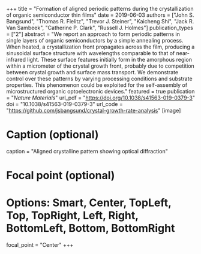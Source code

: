 +++
title = "Formation of aligned periodic patterns during the crystallization of organic semiconductor thin films"
date = 2019-06-03
authors = ["John S. Bangsund", "Thomas R. Fielitz", "Trevor J. Steiner", "Kaicheng Shi", "Jack R. Van Sambeek", "Catherine P. Clark", "Russell J. Holmes"]
publication_types = ["2"]
abstract = "We report an approach to form periodic patterns in single layers of organic semiconductors by a simple annealing process. When heated, a crystallization front propagates across the film, producing a sinusoidal surface structure with wavelengths comparable to that of near-infrared light. These surface features initially form in the amorphous region within a micrometer of the crystal growth front, probably due to competition between crystal growth and surface mass transport. We demonstrate control over these patterns by varying processing conditions and substrate properties. This phenomenon could be exploited for the self-assembly of microstructured organic optoelectronic devices."
featured = true
publication = "*Nature Materials*"
url_pdf = "https://doi.org/10.1038/s41563-019-0379-3"
doi = "10.1038/s41563-019-0379-3"
url_code = "https://github.com/jsbangsund/crystal-growth-rate-analysis"
[image]
  # Caption (optional)
  caption = "Aligned crystalline pattern showing optical diffraction"

  # Focal point (optional)
  # Options: Smart, Center, TopLeft, Top, TopRight, Left, Right, BottomLeft, Bottom, BottomRight
  focal_point = "Center"
+++
